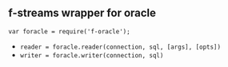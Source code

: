 ## f-streams wrapper for oracle

`var foracle = require('f-oracle');`

* `reader = foracle.reader(connection, sql, [args], [opts])`  
* `writer = foracle.writer(connection, sql)`  
